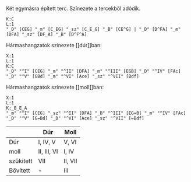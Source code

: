 Két egymásra épített terc. Színezete a tercekből adódik.
```music-abc
K:C
L:1
"_D" [CEG] "_m" [C_EG] "_sz" [C_E_G] "_B" [CE^G] | "_D" [D^FA] "_m" [DFA] "_sz" [DF_A] "_B" [D^F^A]
```
Hármashangzatok színezete [[dúr]]ban:
```music-abc
X:1
L:1
K:C
"_D" "^I" [CEG] "_m" "^II" [DFA] "_m" "^III" [EGB] "_D" "^IV" [FAc] "_D" "^V" [GBd] "_m" "^VI" [Ace] "_sz" "^VII" [Bdf]
```
Hármashangzatok színezete [[moll]]ban:
```music-abc
X:1
L:1
K:_B_E_A
"_m" "^I" [CEG] "_sz" "^II" [DFA] "_B" "^III" [EG=B] "_m" "^IV" [FAc] "_D" "^V" [G=Bd] "_D" "^VI" [Ace] "_sz" "^VII" [=Bdf]
```

|           | Dúr         | Moll    |
| --------- | ----------- | ------- |
| Dúr       | I, IV, V    | V, VI   |
| moll      | II, III, VI | I, IV   |
| szűkített | VII         | II, VII |
| Bővített  | -           | III     |

